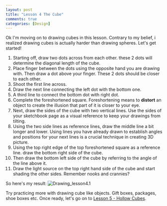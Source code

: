 ```yaml
---
layout: post
title: "Lesson 4 The Cube"
comments: true
categories: [Design]
---
```


Ok I'm moving on to drawing cubes in this lesson. Contrary to my belief, i realized drawing cubes is actually harder than drawing spheres. Let's get started!

1. Starting off, draw two dots across from each other. these 2 dots will determine the diagonal length of the cube.
2. Place finger between the dots using the opposite hand you are drawing with. Then draw a dot above your finger. These 2 dots should be closer to each other.
3. Shoot the first line across.
4. Draw the next line connecting the left dot with the bottom one.
5. A third line to connect the bottom dot with right dot.
6. Complete the foreshortened square. Foreshortening means to **distort** an object to create the illusion that part of it is closer to your eye.
7. Next, draw the sides of the cube with two vertical lines. Use the sides of your sketchbook page as a visual reference to keep your drawings from tilting.
8. Using the two side lines as reference lines, draw the middle line a bit longer and lower. Using lines you have already drawn to establish angles and positions for your next lines is a crucial technique in creating 3D picture.
9. Using the top right edge of the top foreshortened square as a reference line. draw the bottom right side of the cube.
10. Then draw the bottom left side of the cube by referring to the angle of the line above it.
11. Draw the light source on the top right hand side of the cube and start shading the other sides. Remember nooks and crannies?

So here's my result:
![Drawing_lesson4.1](http://i1113.photobucket.com/albums/k508/houguochen/Mobile%20Uploads/B3F670C0-3739-4BF2-B625-EAD5F52C0560.jpg)

Try practicing more with drawing cube like objects. Gift boxes, packages, shoe boxes etc. Once ready, let's go on to [Lesson 5 - Hollow Cubes](URL).